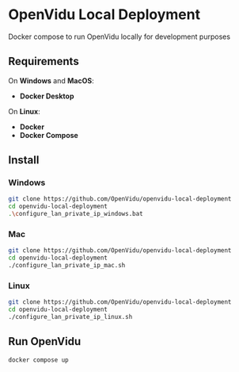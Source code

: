 # OpenVidu Local Deployment
Docker compose to run OpenVidu locally for development purposes

## Requirements
On **Windows** and **MacOS**:
- **Docker Desktop**

On **Linux**:
- **Docker**
- **Docker Compose**

## Install

### Windows

```sh
git clone https://github.com/OpenVidu/openvidu-local-deployment
cd openvidu-local-deployment
.\configure_lan_private_ip_windows.bat
```

### Mac

```sh
git clone https://github.com/OpenVidu/openvidu-local-deployment
cd openvidu-local-deployment
./configure_lan_private_ip_mac.sh
```

### Linux

```sh
git clone https://github.com/OpenVidu/openvidu-local-deployment
cd openvidu-local-deployment
./configure_lan_private_ip_linux.sh
```

## Run OpenVidu

```sh
docker compose up
```
